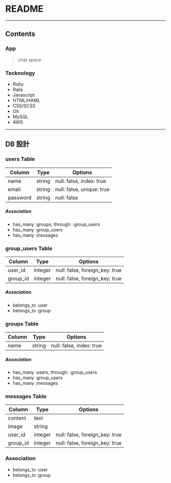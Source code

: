 # README

---

## Contents

### App

> chat space

### Tecknology

- Ruby
- Rails
- Javascript
- HTML/HAML
- CSS/SCSS
- Git
- MySQL
- AWS

---

## DB 設計

### users Table

| Column   | Type   | Options                   |
| -------- | ------ | ------------------------- |
| name     | string | null: false, index: true  |
| email    | string | null: false, unique: true |
| password | string | null: false               |

##### Association

- has_many :groups, through: :group_users
- has_many :group_users
- has_many :messages

### group_users Table

| Column   | Type    | Options                        |
| -------- | ------- | ------------------------------ |
| user_id  | integer | null: false, foreign_key: true |
| group_id | integer | null: false, foreign_key: true |

##### Association

- belongs_to :user
- belongs_to :group

### groups Table

| Column | Type   | Options                  |
| ------ | ------ | ------------------------ |
| name   | string | null: false, index: true |

##### Association

- has_many :users, through: :group_users
- has_many :group_users
- has_many :messages

### messages Table

| Column   | Type    | Options                        |
| -------- | ------- | ------------------------------ |
| content  | text    |                                |
| image    | string  |                                |
| user_id  | integer | null: false, foreign_key: true |
| group_id | integer | null: false, foreign_key: true |

### Association

- belongs_to :user
- belongs_to :group
